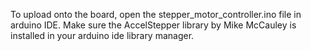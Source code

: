 To upload onto the board, open the stepper_motor_controller.ino file in arduino IDE. Make sure the AccelStepper library by Mike McCauley is installed in your arduino ide library manager.